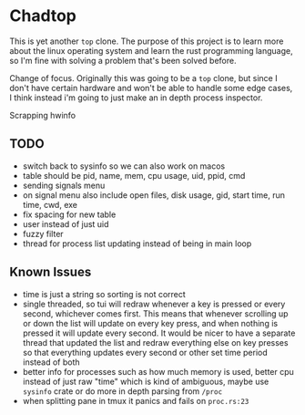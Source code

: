 # Chadtop
This is yet another `top` clone. The purpose of this project is to learn more
about the linux operating system and learn the rust programming language, so
I'm fine with solving a problem that's been solved before.

Change of focus. Originally this was going to be a `top` clone, but since I
don't have certain hardware and won't be able to handle some edge cases, I
think instead i'm going to just make an in depth process inspector.

Scrapping hwinfo

## TODO
- switch back to sysinfo so we can also work on macos
- table should be pid, name, mem, cpu usage, uid, ppid, cmd
- sending signals menu
- on signal menu also include open files, disk usage, gid, start time, run time, cwd, exe
- fix spacing for new table
- user instead of just uid
- fuzzy filter
- thread for process list updating instead of being in main loop


## Known Issues
- time is just a string so sorting is not correct
- single threaded, so tui will redraw whenever a key is pressed or every
second, whichever comes first. This means that whenever scrolling up or down
the list will update on every key press, and when nothing is pressed it will
update every second. It would be nicer to have a separate thread that updated
the list and redraw everything else on key presses so that everything updates
every second or other set time period instead of both
- better info for processes such as how much memory is used, better cpu instead
of just raw "time" which is kind of ambiguous, maybe use `sysinfo` crate or do
more in depth parsing from `/proc`
- when splitting pane in tmux it panics and fails on `proc.rs:23`
